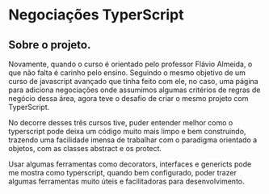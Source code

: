 # Negociações TyperScript

## Sobre o projeto.

Novamente, quando o curso é orientado pelo professor Flávio Almeida, o que não falta é carinho pelo ensino. Seguindo o mesmo objetivo de um curso de javascript avançado que tinha feito com ele, no caso, uma página para adiciona negociações onde assumimos algumas critérios de regras de negócio dessa área, agora teve o desafio de criar o mesmo projeto com TyperScript.

No decorre desses três cursos tive, puder entender melhor como o typerscript pode deixa um código muito mais limpo e bem construindo, trazendo uma facilidade imensa de trabalhar com o paradigma orientado a objetos, com as classes abstract e os protect.

Usar algumas ferramentas como decorators, interfaces e genericts pode me mostra como typerscript, quando bem configurado, poder trazer algumas ferramentas muito úteis e facilitadoras para desenvolvimento.
